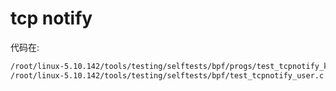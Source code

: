 



# tcp notify
代码在:
```md
/root/linux-5.10.142/tools/testing/selftests/bpf/progs/test_tcpnotify_kern.c
/root/linux-5.10.142/tools/testing/selftests/bpf/test_tcpnotify_user.c

```





